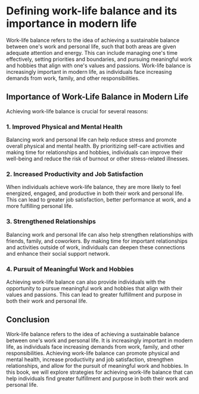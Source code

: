 Defining work-life balance and its importance in modern life
==================================================================================================

Work-life balance refers to the idea of achieving a sustainable balance between one's work and personal life, such that both areas are given adequate attention and energy. This can include managing one's time effectively, setting priorities and boundaries, and pursuing meaningful work and hobbies that align with one's values and passions. Work-life balance is increasingly important in modern life, as individuals face increasing demands from work, family, and other responsibilities.

Importance of Work-Life Balance in Modern Life
----------------------------------------------

Achieving work-life balance is crucial for several reasons:

### 1. Improved Physical and Mental Health

Balancing work and personal life can help reduce stress and promote overall physical and mental health. By prioritizing self-care activities and making time for relationships and hobbies, individuals can improve their well-being and reduce the risk of burnout or other stress-related illnesses.

### 2. Increased Productivity and Job Satisfaction

When individuals achieve work-life balance, they are more likely to feel energized, engaged, and productive in both their work and personal life. This can lead to greater job satisfaction, better performance at work, and a more fulfilling personal life.

### 3. Strengthened Relationships

Balancing work and personal life can also help strengthen relationships with friends, family, and coworkers. By making time for important relationships and activities outside of work, individuals can deepen these connections and enhance their social support network.

### 4. Pursuit of Meaningful Work and Hobbies

Achieving work-life balance can also provide individuals with the opportunity to pursue meaningful work and hobbies that align with their values and passions. This can lead to greater fulfillment and purpose in both their work and personal life.

Conclusion
----------

Work-life balance refers to the idea of achieving a sustainable balance between one's work and personal life. It is increasingly important in modern life, as individuals face increasing demands from work, family, and other responsibilities. Achieving work-life balance can promote physical and mental health, increase productivity and job satisfaction, strengthen relationships, and allow for the pursuit of meaningful work and hobbies. In this book, we will explore strategies for achieving work-life balance that can help individuals find greater fulfillment and purpose in both their work and personal life.

